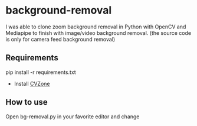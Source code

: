 # background-removal
I was able to clone zoom background removal in Python with OpenCV and Mediapipe to finish with image/video background removal.
(the source code is only for camera feed background removal)

## Requirements 
pip install -r requirements.txt
+ Install [CVZone](https://github.com/cvzone/cvzone) 

## How to use 
Open bg-removal.py in your favorite editor and change 
